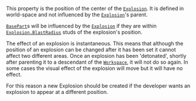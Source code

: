This property is the position of the center of the [`Explosion`](https://create.roblox.com/docs/reference/engine/classes/Explosion). It
is defined in world-space and not influenced by the [`Explosion`](https://create.roblox.com/docs/reference/engine/classes/Explosion)'s
parent.

[`BasePart`](https://create.roblox.com/docs/reference/engine/classes/BasePart)s will be influenced by the [`Explosion`](https://create.roblox.com/docs/reference/engine/classes/Explosion) if they are
within [`Explosion.BlastRadius`](https://create.roblox.com/docs/reference/engine/classes/Explosion#BlastRadius) studs of the explosion's position.

The effect of an explosion is instantaneous. This means that although the
position of an explosion can be changed after it has been set it cannot
affect two different areas. Once an explosion has been 'detonated',
shortly after parenting it to a descendant of the [`Workspace`](https://create.roblox.com/docs/reference/engine/classes/Workspace), it
will not do so again. In some cases the visual effect of the explosion
will move but it will have no effect.

For this reason a new Explosion should be created if the developer wants
an explosion to appear at a different position.